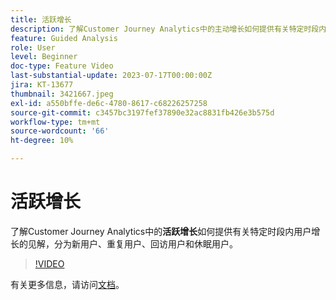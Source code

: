 ```yaml
---
title: 活跃增长
description: 了解Customer Journey Analytics中的主动增长如何提供有关特定时段内用户增长的见解，其中按新用户、重复用户、回访用户和休眠用户进行划分。
feature: Guided Analysis
role: User
level: Beginner
doc-type: Feature Video
last-substantial-update: 2023-07-17T00:00:00Z
jira: KT-13677
thumbnail: 3421667.jpeg
exl-id: a550bffe-de6c-4780-8617-c68226257258
source-git-commit: c3457bc3197fef37890e32ac8831fb426e3b575d
workflow-type: tm+mt
source-wordcount: '66'
ht-degree: 10%

---
```


# 活跃增长

了解Customer Journey Analytics中的&#x200B;**活跃增长**&#x200B;如何提供有关特定时段内用户增长的见解，分为新用户、重复用户、回访用户和休眠用户。

>[!VIDEO](https://video.tv.adobe.com/v/3421667/?learn=on)

有关更多信息，请访问[文档](https://experienceleague.adobe.com/docs/analytics-platform/using/guided-analysis/user-growth/active.html)。
